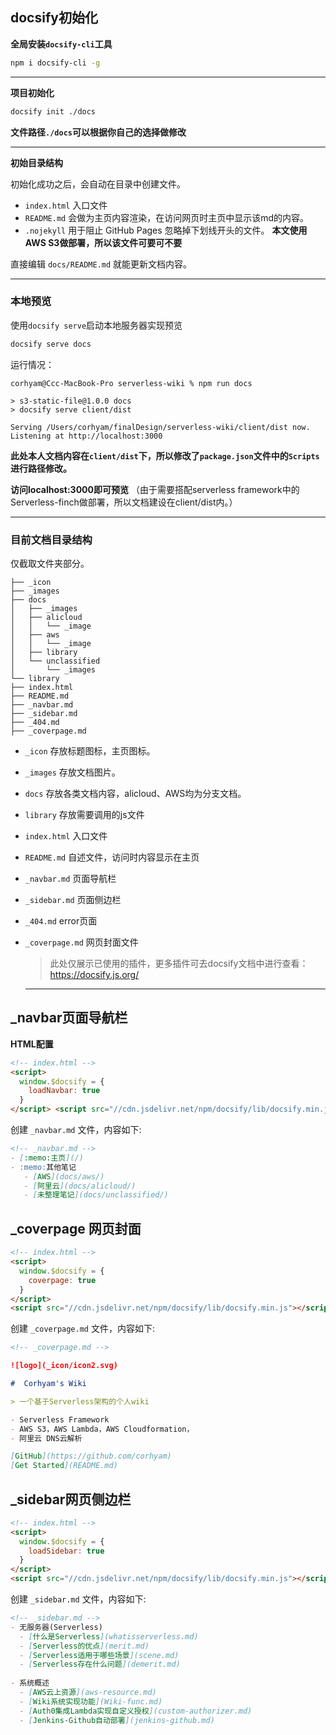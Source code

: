 ## docsify初始化

**全局安装`docsify-cli`工具**

```bash
npm i docsify-cli -g
```

---



**项目初始化**

```bash
docsify init ./docs
```

**文件路径`./docs`可以根据你自己的选择做修改**

---



**初始目录结构**

初始化成功之后，会自动在目录中创建文件。

- `index.html` 入口文件
- `README.md` 会做为主页内容渲染，在访问网页时主页中显示该md的内容。
- `.nojekyll` 用于阻止 GitHub Pages 忽略掉下划线开头的文件。 **本文使用AWS S3做部署，所以该文件可要可不要**

直接编辑 `docs/README.md` 就能更新文档内容。

---



### 本地预览

使用`docsify serve`启动本地服务器实现预览

```bash
docsify serve docs
```

运行情况：

```
corhyam@Ccc-MacBook-Pro serverless-wiki % npm run docs

> s3-static-file@1.0.0 docs
> docsify serve client/dist

Serving /Users/corhyam/finalDesign/serverless-wiki/client/dist now.
Listening at http://localhost:3000

```

**此处本人文档内容在`client/dist`下，所以修改了`package.json`文件中的`Scripts`进行路径修改。**

**访问localhost:3000即可预览**   （由于需要搭配serverless framework中的Serverless-finch做部署，所以文档建设在client/dist内。）

---



### 目前文档目录结构

仅截取文件夹部分。

```
├── _icon
├── _images
├── docs
│   ├── _images
│   ├── alicloud
│   │   └── _image
│   ├── aws
│   │   └── _image
│   ├── library
│   └── unclassified
│       └── _images
└── library
├── index.html
├── README.md
├── _navbar.md
├── _sidebar.md
├── _404.md
├── _coverpage.md
```



- `_icon` 存放标题图标，主页图标。

- `_images` 存放文档图片。

- `docs` 存放各类文档内容，alicloud、AWS均为分支文档。

- `library` 存放需要调用的js文件

- `index.html` 入口文件

- `README.md` 自述文件，访问时内容显示在主页

- `_navbar.md` 页面导航栏

- `_sidebar.md` 页面侧边栏

- `_404.md` error页面

- `_coverpage.md` 网页封面文件

  > 此处仅展示已使用的插件，更多插件可去docsify文档中进行查看：https://docsify.js.org/

  ---
  
  

## _navbar页面导航栏

**HTML配置**

```html
<!-- index.html -->
<script>   
  window.$docsify = {
    loadNavbar: true   
  } 
</script> <script src="//cdn.jsdelivr.net/npm/docsify/lib/docsify.min.js"></script>
```
创建 `_navbar.md` 文件，内容如下:

```markdown
<!-- _navbar.md -->
- [:memo:主页](/)
- :memo:其他笔记
   - [AWS](docs/aws/)
   - [阿里云](docs/alicloud/)
   - [未整理笔记](docs/unclassified/)
```



## _coverpage 网页封面    

```html
<!-- index.html -->
<script>
  window.$docsify = {
    coverpage: true
  }
</script>
<script src="//cdn.jsdelivr.net/npm/docsify/lib/docsify.min.js"></script>
```

创建 `_coverpage.md` 文件，内容如下:

```markdown
<!-- _coverpage.md -->

![logo](_icon/icon2.svg)

#  Corhyam's Wiki

> 一个基于Serverless架构的个人wiki

- Serverless Framework
- AWS S3，AWS Lambda，AWS Cloudformation，
- 阿里云 DNS云解析

[GitHub](https://github.com/corhyam)
[Get Started](README.md)
```

## _sidebar网页侧边栏

```html
<!-- index.html -->
<script>
  window.$docsify = {
    loadSidebar: true
  }
</script>
<script src="//cdn.jsdelivr.net/npm/docsify/lib/docsify.min.js"></script>
```

创建 `_sidebar.md` 文件，内容如下:

```markdown
<!-- _sidebar.md -->
- 无服务器(Serverless)
  - [什么是Serverless](whatisserverless.md)
  - [Serverless的优点](merit.md)
  - [Serverless适用于哪些场景](scene.md)
  - [Serverless存在什么问题](demerit.md)
  
- 系统概述
  - [AWS云上资源](aws-resource.md)
  - [Wiki系统实现功能](Wiki-func.md)
  - [Auth0集成Lambda实现自定义授权](custom-authorizer.md)
  - [Jenkins-Github自动部署](jenkins-github.md)
```

